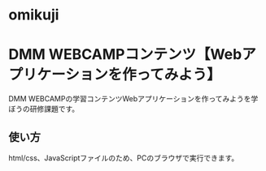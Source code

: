# omikuji
# DMM WEBCAMPコンテンツ【Webアプリケーションを作ってみよう】
DMM WEBCAMPの学習コンテンツWebアプリケーションを作ってみようを学ぼうの研修課題です。
## 使い方
html/css、JavaScriptファイルのため、PCのブラウザで実行できます。